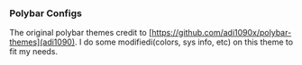 ### Polybar Configs

The original polybar themes credit to [https://github.com/adi1090x/polybar-themes](adi1090).
I do some modifiedi(colors, sys info, etc) on this theme to fit my needs.
